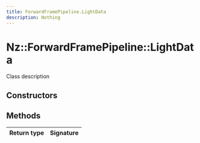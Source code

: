 ```yaml
---
title: ForwardFramePipeline.LightData
description: Nothing
---
```


# Nz::ForwardFramePipeline::LightData

Class description

## Constructors


## Methods

| Return type | Signature |
| ----------- | --------- |

